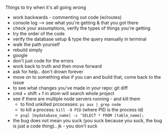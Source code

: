 Things to try when it's all going wrong

- work backwards - commenting out code (w/routes)
- console log --> see what you're getting & that you got there
- check your assumptions, verify the types of things you're getting
- try the order of the code
- verify the database setup & type the query manually in terminal
- walk the path yourself
- rebuild simply
- google
- don't just code for the errors
- work back to truth and then move forward
- ask for help.. don't drown forever
- move on to something else if you can and build that, come back to the issue
- to see what changes you've made in your repo: git diff
- cmd + shift + f in atom will search whole project
- see if there are multiple node servers running - and kill them
  * to find unkilled prcocesses:  `ps aux | grep node`
  * to kill a process: `kill -9 PID` (where PID is the process id)
  * `psql [mydatabase_name] -c ‘SELECT * FROM [table_name];`
- the bug does not mean you suck (you suck because you suck, the bug is just a code thing).. jk - you don't suck
